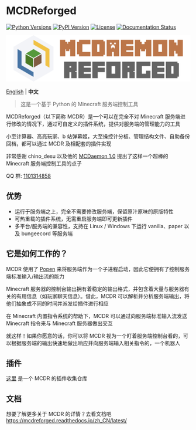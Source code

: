 MCDReforged
===========

[![Python Versions](https://img.shields.io/pypi/pyversions/mcdreforged.svg)](https://pypi.org/project/mcdreforged)
[![PyPI Version](https://img.shields.io/pypi/v/mcdreforged.svg)](https://pypi.org/project/mcdreforged)
[![License](https://img.shields.io/github/license/Fallen-Breath/MCDReforged.svg)](https://github.com/Fallen-Breath/MCDReforged/blob/master/LICENSE)
[![Documentation Status](https://readthedocs.org/projects/mcdreforged/badge/)](https://mcdreforged.readthedocs.io/)

![MCDR-banner](https://raw.githubusercontent.com/Fallen-Breath/MCDReforged/master/logo_long.png)

[English](https://github.com/Fallen-Breath/MCDReforged/blob/master/README.md) | **中文**

> 这是一个基于 Python 的 Minecraft 服务端控制工具

MCDReforged（以下简称 MCDR）是一个可以在完全不对 Minecraft 服务端进行修改的情况下，通过可自定义的插件系统，提供对服务端的管理能力的工具

小至计算器、高亮玩家、b 站弹幕姬，大至操控计分板、管理结构文件、自助备份回档，都可以通过 MCDR 及相配套的插件实现

非常感谢 chino_desu 以及他的 [MCDaemon 1.0](https://github.com/kafuuchino-desu/MCDaemon) 提出了这样一个超棒的 Minecraft 服务端控制工具的点子

QQ 群: [1101314858](https://jq.qq.com/?k=5gUuw9A)

优势
----

- 运行于服务端之上，完全不需要修改服务端，保留原汁原味的原版特性
- 可热重载的插件系统，无需重启服务端即可更新插件
- 多平台/服务端的兼容性，支持在 Linux / Windows 下运行 vanilla、paper 以及 bungeecord 等服务端

它是如何工作的？
-------------

MCDR 使用了 [Popen](https://docs.python.org/zh-cn/3/library/subprocess.html#subprocess.Popen) 来将服务端作为一个子进程启动，因此它便拥有了控制服务端标准输入/输出流的能力

Minecraft 服务器的控制台输出拥有着稳定的输出格式，并包含着大量与服务器有关的有用信息（如玩家聊天信息）。借此，MCDR 可以解析并分析服务端输出，将他们抽象成不同的时间并派发给插件进行相应

在 Minecraft 内置指令系统的帮助下，MCDR 可以通过向服务端标准输入流发送 Minecraft 指令来与 Minecraft 服务器做出交互

就这样！如果你愿意的话，你可以将 MCDR 视为一个盯着服务端控制台看的，可以根据服务端的输出快速地做出响应并向服务端输入相关指令的，一个机器人

插件
----

[这里](https://github.com/MCDReforged/PluginCatalogue) 是一个 MCDR 的插件收集仓库

文档
----

想要了解更多关于 MCDR 的详情？去看文档吧
<https://mcdreforged.readthedocs.io/zh_CN/latest/>
